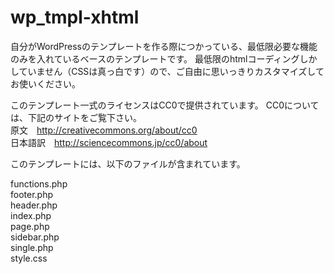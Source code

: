 wp_tmpl-xhtml
=============


自分がWordPressのテンプレートを作る際につかっている、最低限必要な機能のみを入れているベースのテンプレートです。
最低限のhtmlコーディングしかしていません（CSSは真っ白です）ので、ご自由に思いっきりカスタマイズしてお使いください。

このテンプレート一式のライセンスはCC0で提供されています。
CC0については、下記のサイトをご覧下さい。  
原文　http://creativecommons.org/about/cc0  
日本語訳　http://sciencecommons.jp/cc0/about


このテンプレートには、以下のファイルが含まれています。

functions.php  
footer.php  
header.php  
index.php  
page.php  
sidebar.php  
single.php  
style.css  
